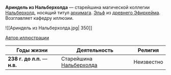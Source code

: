 **Ариндель из Нальберхолда** — старейшина магической коллегии [Нальберхолд](Нальберхолд.md), носящий титул [архимага](Архимаг). [Эльф](Эльфы) из [древнего Эфирхейма](Древний%20Эфирхейм). Возглавляет кафедру иллюзии.

![[Ариндель из Нальберхолда.jpg| 350]]

[Автор иллюстрации](https://x.com/BBergolts)

| Годы жизни                    | Деятельность                           | Религия    |
| ----------------------------- | -------------------------------------- | ---------- |
| **238 г. до л.п.** — **н.в.** | Старейшина [Нальберхолда](Нальберхолд.md) | Неизвестно |
